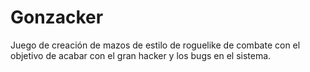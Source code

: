 # Gonzacker
Juego de creación de mazos de estilo de roguelike de combate con el objetivo de acabar con el gran hacker y los bugs en el sistema.

